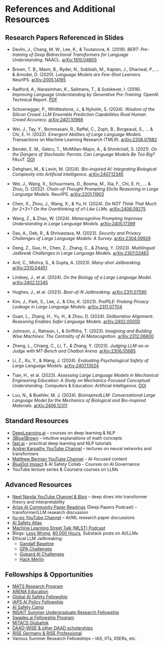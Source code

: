 # References and Additional Resources

## Research Papers Referenced in Slides

- Devlin, J., Chang, M. W., Lee, K., & Toutanova, K. (2019). *BERT: Pre-training of Deep Bidirectional Transformers for Language Understanding.* NAACL. [arXiv:1810.04805](https://arxiv.org/abs/1810.04805)  

- Brown, T. B., Mann, B., Ryder, N., Subbiah, M., Kaplan, J., Dhariwal, P., ... & Amodei, D. (2020). *Language Models are Few-Shot Learners.* NeurIPS. [arXiv:2005.14165](https://arxiv.org/abs/2005.14165)  

- Radford, A., Narasimhan, K., Salimans, T., & Sutskever, I. (2018). *Improving Language Understanding by Generative Pre-Training.* OpenAI Technical Report. [PDF](https://cdn.openai.com/research-covers/language-unsupervised/language_understanding_paper.pdf)  

- Schoenegger, P., Whittlestone, J., & Nyholm, S. (2024). *Wisdom of the Silicon Crowd: LLM Ensemble Prediction Capabilities Rival Human Crowd Accuracy.* [arXiv:2401.10968](https://arxiv.org/abs/2401.10968)  

- Wei, J., Tay, Y., Bommasani, R., Raffel, C., Zoph, B., Borgeaud, S., ... & Chi, E. H. (2022). *Emergent Abilities of Large Language Models.* Transactions on Machine Learning Research (TMLR). [arXiv:2206.07682](https://arxiv.org/abs/2206.07682)  

- Bender, E. M., Gebru, T., McMillan-Major, A., & Shmitchell, S. (2021). *On the Dangers of Stochastic Parrots: Can Language Models Be Too Big?* FAccT. [DOI](https://doi.org/10.1145/3442188.3445922)  

- Dehghani, M., & Levin, M. (2024). *Bio-inspired AI: Integrating Biological Complexity into Artificial Intelligence.* [arXiv:2407.12345](https://arxiv.org/abs/2407.12345)  

- Wei, J., Wang, X., Schuurmans, D., Bosma, M., Xia, F., Chi, E. H., ... & Zhou, D. (2022). *Chain-of-Thought Prompting Elicits Reasoning in Large Language Models.* NeurIPS. [arXiv:2201.11903](https://arxiv.org/abs/2201.11903)  

- Chen, X., Zhou, J., Wang, X., & Yu, H. (2024). *Do NOT Think That Much for 2+3=? On the Overthinking of o1-Like LLMs.* [arXiv:2406.09275](https://arxiv.org/abs/2406.09275)  

- Wang, Z., & Zhao, W. (2024). *Metacognitive Prompting Improves Understanding in Large Language Models.* [arXiv:2405.17399](https://arxiv.org/abs/2405.17399)  

- Das, A., Deb, R., & Shrivastava, M. (2023). *Security and Privacy Challenges of Large Language Models: A Survey.* [arXiv:2304.09929](https://arxiv.org/abs/2304.09929)  

- Deng, Z., Guo, H., Chen, Z., Zhang, C., & Zhang, Y. (2023). *Multilingual Jailbreak Challenges in Large Language Models.* [arXiv:2307.02483](https://arxiv.org/abs/2307.02483)  

- Anil, C., Mishra, S., & Gupta, A. (2023). *Many-shot Jailbreaking.* [arXiv:2310.04451](https://arxiv.org/abs/2310.04451)  

- Lindsey, J., et al. (2024). *On the Biology of a Large Language Model.* [arXiv:2402.12345](https://arxiv.org/abs/2402.12345)  

- Hughes, J., et al. (2023). *Best-of-N Jailbreaking.* [arXiv:2311.07590](https://arxiv.org/abs/2311.07590)  

- Kim, J., Park, S., Lee, J., & Cho, K. (2023). *ProPILE: Probing Privacy Leakage in Large Language Models.* [arXiv:2311.07704](https://arxiv.org/abs/2311.07704)  

- Guan, L., Zhang, H., Yu, H., & Zhou, D. (2024). *Deliberative Alignment: Reasoning Enables Safer Language Models.* [arXiv:2402.05000](https://arxiv.org/abs/2402.05000)  

- Johnson, J., Rahwan, I., & Griffiths, T. (2023). *Imagining and Building Wise Machines: The Centrality of AI Metacognition.* [arXiv:2312.06600](https://arxiv.org/abs/2312.06600)  

- Zheng, L., Chiang, C., Li, T., & Zhang, Y. (2023). *Judging LLM-as-a-Judge with MT-Bench and Chatbot Arena.* [arXiv:2306.05685](https://arxiv.org/abs/2306.05685)  

- Li, Z., Xu, Y., & Wang, J. (2024). *Evaluating Psychological Safety of Large Language Models.* [arXiv:2407.13524](https://arxiv.org/abs/2407.13524)  

- Tian, H., et al. (2023). *Assessing Large Language Models in Mechanical Engineering Education: A Study on Mechanics-Focused Conceptual Understanding.* Computers & Education: Artificial Intelligence. [DOI](https://doi.org/10.1016/j.caeai.2023.100182)  

- Luu, N., & Buehler, M. J. (2024). *BioinspiredLLM: Conversational Large Language Model for the Mechanics of Biological and Bio-inspired Materials.* [arXiv:2406.12311](https://arxiv.org/abs/2406.12311)  


## Standard Resources
- [DeepLearning.ai](https://www.deeplearning.ai/) – courses on deep learning & NLP  
- [3Blue1Brown](https://www.youtube.com/c/3blue1brown) – intuitive explanations of math concepts  
- [fast.ai](https://www.fast.ai/) – practical deep learning and NLP tutorials  
- [Andrej Karpathy YouTube Channel](https://www.youtube.com/@AndrejKarpathy) – lectures on neural networks and transformers  
- [Matthew Berman YouTube Channel](https://www.youtube.com/@matthew_berman) – AI-focused content
- [BlueDot Impact](https://bluedot.org/) & AI Safety Collab - Courses on AI Governance
- YouTube lecture series & Coursera courses on LLMs 
 

## Advanced Resources
- [Neel Nanda YouTube Channel & Blog](https://www.youtube.com/@neelnanda2469) – deep dives into transformer theory and interpretability  
- [Arize AI Community Paper Readings](https://www.deeppapers.dev/) (Deep Papers Podcast) – transformer/LLM research discussion  
- [hu-po YouTube Channel](https://www.youtube.com/@hu-po) – AI/ML research paper discussions  
- [AI Safety Atlas](https://ai-safety-atlas.com/)  
- [Machine Learning Street Talk (MLST) Podcast](https://www.youtube.com/@MachineLearningStreetTalk)  
- Blogs: [Less Wrong](https://www.lesswrong.com/), [80,000 Hours](https://80000hours.org/), Substack posts on AI/LLMs  
- Ethical LLM Jailbreaking:  
  - [Gandalf Baseline](https://gandalf.lakera.ai/baseline)  
  - [GPA Challenges](https://gpa.43z.one/)  
  - [Giskard AI Challenges](https://red.giskard.ai/challenges)  
  - [Hack Merlin](https://hackmerlin.io/)  

## Fellowships & Opportunities
- [MATS Research Program](https://www.matsprogram.org/)  
- [ARENA Education](https://www.arena.education/)  
- [Global AI Safety Fellowship](https://globalaisafetyfellowship.com/)  
- [IAPS AI Policy Fellowship](https://www.iaps.ai/fellowship)  
- [AI Safety Camp](https://www.aisafety.camp/)  
- [INSAIT Summer Undergraduate Research Fellowship](https://insait.ai/surf/)  
- [Swades.ai Fellowship Program](https://www.swades.ai/fellowship-program)  
- [MITACS Globalink](https://www.mitacs.ca/our-programs/globalink-research-internship-students/)  
- [DAAD-WISE & other DAAD scholarships](https://www.daad.in/en/2023/09/20/applications-invited-working-internships-in-science-and-engineering-wise-2023-24/)  
- [RISE Germany & RISE Professional](https://www.daad.de/rise/en/)  
- Various Summer Research Fellowships – IAS, IITs, IISERs, etc.  

